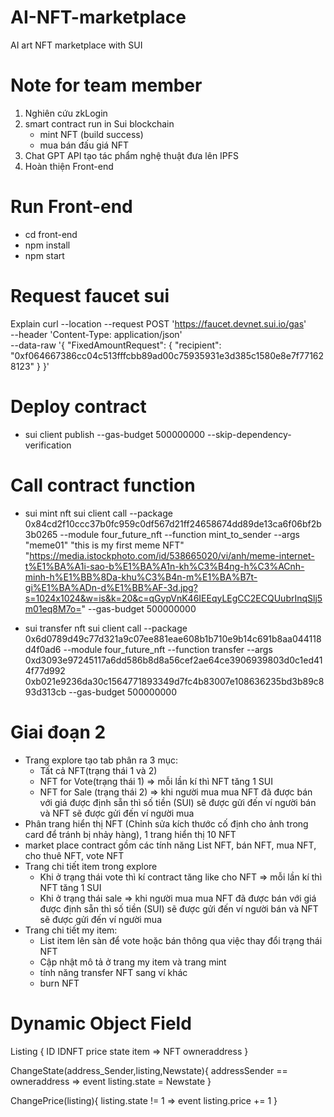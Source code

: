 # AI-NFT-marketplace
AI art NFT marketplace with SUI 
# Note for team member
1. Nghiên cứu zkLogin
2. smart contract run in Sui blockchain
   - mint NFT (build success)
   - mua bán đấu giá NFT
3. Chat GPT API tạo tác phẩm nghệ thuật đưa lên IPFS
4. Hoàn thiện Front-end
# Run Front-end
- cd front-end
- npm install
- npm start
# Request faucet sui
Explain
curl --location --request POST 'https://faucet.devnet.sui.io/gas' \
--header 'Content-Type: application/json' \
--data-raw '{
    "FixedAmountRequest": {
        "recipient": "0xf064667386cc04c513fffcbb89ad00c75935931e3d385c1580e8e7f771628123"
    }
}'
# Deploy contract
- sui client publish --gas-budget 500000000 --skip-dependency-verification 
# Call contract function
- sui mint nft
sui client call --package 0x84cd2f10ccc37b0fc959c0df567d21ff24658674dd89de13ca6f06bf2b3b0265 --module four_future_nft --function mint_to_sender --args "meme01" "this is my first meme NFT" "https://media.istockphoto.com/id/538665020/vi/anh/meme-internet-t%E1%BA%A1i-sao-b%E1%BA%A1n-kh%C3%B4ng-h%C3%ACnh-minh-h%E1%BB%8Da-khu%C3%B4n-m%E1%BA%B7t-gi%E1%BA%ADn-d%E1%BB%AF-3d.jpg?s=1024x1024&w=is&k=20&c=qGypVnK46IEEqyLEgCC2ECQUubrInqSlj5m01eq8M7o=" --gas-budget 500000000

- sui transfer nft
sui client call --package 0x6d0789d49c77d321a9c07ee881eae608b1b710e9b14c691b8aa044118d4f0ad6 --module four_future_nft --function transfer --args 0xd3093e97245117a6dd586b8d8a56cef2ae64ce3906939803d0c1ed414f77d992 0xb021e9236da30c1564771893349d7fc4b83007e108636235bd3b89c893d313cb --gas-budget 500000000

# Giai đoạn 2
- Trang explore tạo tab phân ra 3 mục:
  + Tất cả NFT(trạng thái 1 và 2)
  + NFT for Vote(trạng thái 1) => mỗi lần kí thì NFT tăng 1 SUI
  + NFT for Sale (trạng thái 2) => khi người mua mua NFT đã được bán với giá được định sẵn thì số tiền (SUI) sẽ được gửi đến ví người bán và NFT sẽ được gửi đến ví người mua
- Phân trang hiển thị NFT (Chỉnh sửa kích thước cố định cho ảnh trong card để tránh bị nhảy hàng), 1 trang hiển thị 10 NFT
- market place contract gồm các tính năng List NFT, bán NFT, mua NFT, cho thuê NFT, vote NFT
- Trang chi tiết item trong explore
  + Khi ở trạng thái vote thì kí contract tăng like cho NFT => mỗi lần kí thì NFT tăng 1 SUI
  + Khi ở trạng thái sale => khi người mua mua NFT đã được bán với giá được định sẵn thì số tiền (SUI) sẽ được gửi đến ví người bán và NFT sẽ được gửi đến ví người mua
- Trang chi tiết my item:
  + List item lên sàn để vote hoặc bán thông qua việc thay đổi trạng thái NFT
  + Cập nhật mô tả ở trang my item và trang mint 
  + tính năng transfer NFT sang ví khác
  + burn NFT
# Dynamic Object Field
Listing {
   ID
   IDNFT
   price
   state
   item => NFT
   owneraddress
}

ChangeState(address_Sender,listing,Newstate){
   addressSender == owneraddress => event
   listing.state = Newstate
}

ChangePrice(listing){
   listing.state != 1 => event
   listing.price += 1
}

 
